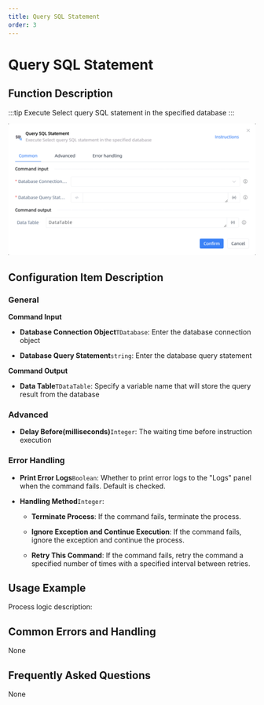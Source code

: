 ```yaml
---
title: Query SQL Statement
order: 3
---
```


# Query SQL Statement

## Function Description

:::tip 
Execute Select query SQL statement in the specified database
:::

![Query SQL Statement](../../../assets/Query%20SQL%20Statement_command.png)

## Configuration Item Description

### General

**Command Input**

- **Database Connection Object**`TDatabase`: Enter the database connection object

- **Database Query Statement**`string`: Enter the database query statement


**Command Output**

- **Data Table**`TDataTable`: Specify a variable name that will store the query result from the database

### Advanced

- **Delay Before(milliseconds)**`Integer`: The waiting time before instruction execution

### Error Handling

- **Print Error Logs**`Boolean`: Whether to print error logs to the "Logs" panel when the command fails. Default is checked. 

- **Handling Method**`Integer`:

    - **Terminate Process**: If the command fails, terminate the process.

    - **Ignore Exception and Continue Execution**: If the command fails, ignore the exception and continue the process.

    - **Retry This Command**: If the command fails, retry the command a specified number of times with a specified interval between retries.

## Usage Example

Process logic description:

## Common Errors and Handling

None

## Frequently Asked Questions

None

